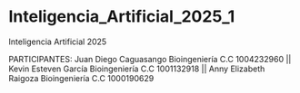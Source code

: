 # Inteligencia_Artificial_2025_1
Inteligencia Artificial 2025

PARTICIPANTES:
Juan Diego Caguasango Bioingeniería C.C 1004232960 ||
Kevin Esteven García Bioingeniería C.C  1001132918 ||
Anny Elizabeth Raigoza  Bioingeniería  C.C 1000190629
